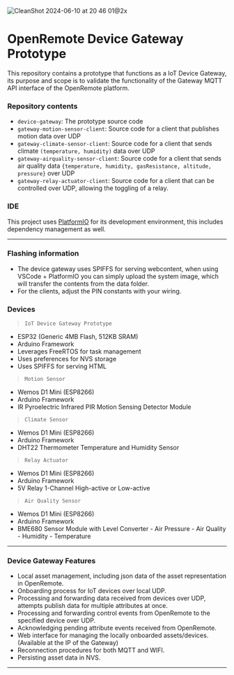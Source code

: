 ![CleanShot 2024-06-10 at 20 46 01@2x](https://github.com/dominiquekleeven/openremote_mqtt_device_gateway_prototype/assets/10584854/8bc0756d-3bd1-4521-8296-8f961e6adbfa)

# OpenRemote Device Gateway Prototype
This repository contains a prototype that functions as a IoT Device Gateway, its purpose and scope is to validate the functionality of the Gateway MQTT API interface of the OpenRemote platform.

### Repository contents
- ```device-gateway```: The prototype source code
- ```gateway-motion-sensor-client```: Source code for a client that publishes motion data over UDP
- ```gateway-climate-sensor-client```: Source code for a client that sends climate ```(temperature, humidity)``` data over UDP
- ```gateway-airquality-sensor-client```: Source code for a client that sends air quality data ```{temperature, humidity, gasResistance, altitude, pressure}``` over UDP
- ```gateway-relay-actuator-client```: Source code for a client that can be controlled over UDP, allowing the toggling of a relay.

### IDE
This project uses [PlatformIO](https://platformio.org/) for its development environment, this includes dependency management as well.
***


### Flashing information
- The device gateway uses SPIFFS for serving webcontent, when using VSCode + PlatformIO you can simply upload the system image, which will transfer the contents from the data folder.
- For the clients, adjust the PIN constants with your wiring.

### Devices
> ```IoT Device Gateway Prototype```
- ESP32 (Generic 4MB Flash, 512KB SRAM)
- Arduino Framework
- Leverages FreeRTOS for task management
- Uses preferences for NVS storage
- Uses SPIFFS for serving HTML
> ```Motion Sensor ```
- Wemos D1 Mini (ESP8266)
- Arduino Framework
- IR Pyroelectric Infrared PIR Motion Sensing Detector Module
> ```Climate Sensor``` 
- Wemos D1 Mini (ESP8266)
- Arduino Framework
- DHT22 Thermometer Temperature and Humidity Sensor
> ```Relay Actuator``` 
- Wemos D1 Mini (ESP8266)
- Arduino Framework
-  5V Relay 1-Channel High-active or Low-active
> ```Air Quality Sensor``` 
- Wemos D1 Mini (ESP8266)
- Arduino Framework
- BME680 Sensor Module with Level Converter - Air Pressure - Air Quality - Humidity - Temperature



***
### Device Gateway Features
- Local asset management, including json data of the asset representation in OpenRemote.
- Onboarding process for IoT devices over local UDP.
- Processing and forwarding data received from devices over UDP, attempts publish data for multiple attributes at once.
- Processing and forwarding control events from OpenRemote to the specified device over UDP.
- Acknowledging pending attribute events received from OpenRemote.
- Web interface for managing the locally onboarded assets/devices. (Available at the IP of the Gateway)
- Reconnection procedures for both MQTT and WIFI.
- Persisting asset data in NVS.
***


